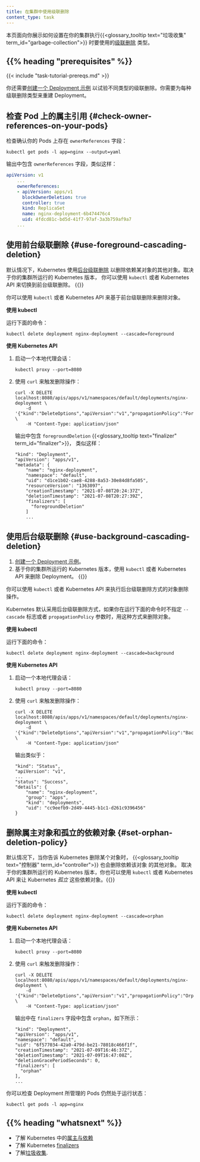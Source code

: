```yaml
---
title: 在集群中使用级联删除
content_type: task
---
```


<!--
title: Use Cascading Deletion in a Cluster
content_type: task
-->

<!--overview-->

<!--
This page shows you how to specify the type of
[cascading deletion](/docs/concepts/architecture/garbage-collection/#cascading-deletion)
to use in your cluster during {{<glossary_tooltip text="garbage collection" term_id="garbage-collection">}}.
-->
本页面向你展示如何设置在你的集群执行{{<glossary_tooltip text="垃圾收集" term_id="garbage-collection">}}
时要使用的[级联删除](/zh-cn/docs/concepts/architecture/garbage-collection/#cascading-deletion)
类型。

## {{% heading "prerequisites" %}}

{{< include "task-tutorial-prereqs.md" >}}

<!--
You also need to [create a sample Deployment](/docs/tasks/run-application/run-stateless-application-deployment/#creating-and-exploring-an-nginx-deployment) 
to experiment with the different types of cascading deletion. You will need to
recreate the Deployment for each type.
-->
你还需要[创建一个 Deployment 示例](/zh-cn/docs/tasks/run-application/run-stateless-application-deployment/#creating-and-exploring-an-nginx-deployment)
以试验不同类型的级联删除。你需要为每种级联删除类型来重建 Deployment。

<!--
## Check owner references on your pods

Check that the `ownerReferences` field is present on your pods:
-->
## 检查 Pod 上的属主引用    {#check-owner-references-on-your-pods}

检查确认你的 Pods 上存在 `ownerReferences` 字段：

```shell 
kubectl get pods -l app=nginx --output=yaml
```

<!--
The output has an `ownerReferences` field similar to this:
-->
输出中包含 `ownerReferences` 字段，类似这样：

```yaml
apiVersion: v1
    ...
    ownerReferences:
    - apiVersion: apps/v1
      blockOwnerDeletion: true
      controller: true
      kind: ReplicaSet
      name: nginx-deployment-6b474476c4
      uid: 4fdcd81c-bd5d-41f7-97af-3a3b759af9a7
    ...
```

<!--
## Use foreground cascading deletion {#use-foreground-cascading-deletion}

By default, Kubernetes uses [background cascading deletion](/docs/concepts/architecture/garbage-collection/#background-deletion)
to delete dependents of an object. You can switch to foreground cascading deletion
using either `kubectl` or the Kubernetes API, depending on the Kubernetes
version your cluster runs. {{<version-check>}}
-->
## 使用前台级联删除    {#use-foreground-cascading-deletion}

默认情况下，Kubernetes 使用[后台级联删除](/zh-cn/docs/concepts/architecture/garbage-collection/#background-deletion)
以删除依赖某对象的其他对象。取决于你的集群所运行的 Kubernetes 版本，
你可以使用 `kubectl` 或者 Kubernetes API 来切换到前台级联删除。
{{<version-check>}}


<!--
You can delete objects using foreground cascading deletion using `kubectl` or the
Kubernetes API.
-->
你可以使用 `kubectl` 或者 Kubernetes API 来基于前台级联删除来删除对象。

<!--
**Using kubectl**

Run the following command:
-->
**使用 kubectl**

运行下面的命令：

<!--TODO: verify release after which the --cascade flag is switched to a string in https://github.com/kubernetes/kubectl/commit/fd930e3995957b0093ecc4b9fd8b0525d94d3b4e-->

```shell
kubectl delete deployment nginx-deployment --cascade=foreground
```

<!--
**Using the Kubernetes API**
-->
**使用 Kubernetes API**

<!--
1. Start a local proxy session:
-->
1. 启动一个本地代理会话：

   ```shell
   kubectl proxy --port=8080
   ```

<!--
1. Use `curl` to trigger deletion:
-->
2. 使用 `curl` 来触发删除操作：

   ```shell
   curl -X DELETE localhost:8080/apis/apps/v1/namespaces/default/deployments/nginx-deployment \
       -d '{"kind":"DeleteOptions","apiVersion":"v1","propagationPolicy":"Foreground"}' \
       -H "Content-Type: application/json"
   ```

   <!--
   The output contains a `foregroundDeletion` {{<glossary_tooltip text="finalizer" term_id="finalizer">}}
   like this:
   -->
   输出中包含 `foregroundDeletion` {{<glossary_tooltip text="finalizer" term_id="finalizer">}}，
   类似这样：

   ```
   "kind": "Deployment",
   "apiVersion": "apps/v1",
   "metadata": {
       "name": "nginx-deployment",
       "namespace": "default",
       "uid": "d1ce1b02-cae8-4288-8a53-30e84d8fa505",
       "resourceVersion": "1363097",
       "creationTimestamp": "2021-07-08T20:24:37Z",
       "deletionTimestamp": "2021-07-08T20:27:39Z",
       "finalizers": [
         "foregroundDeletion"
       ]
       ...
   ```


<!--
## Use background cascading deletion {#use-background-cascading-deletion}
-->
## 使用后台级联删除 {#use-background-cascading-deletion}

<!--
1. [Create a sample Deployment](/docs/tasks/run-application/run-stateless-application-deployment/#creating-and-exploring-an-nginx-deployment).
1. Use either `kubectl` or the Kubernetes API to delete the Deployment,
   depending on the Kubernetes version your cluster runs. {{<version-check>}}
-->
1. [创建一个 Deployment 示例](/zh-cn/docs/tasks/run-application/run-stateless-application-deployment/#creating-and-exploring-an-nginx-deployment)。
1. 基于你的集群所运行的 Kubernetes 版本，使用 `kubectl` 或者 Kubernetes API 来删除 Deployment。
   {{<version-check>}}


<!--
You can delete objects using background cascading deletion using `kubectl`
or the Kubernetes API.

Kubernetes uses background cascading deletion by default, and does so
even if you run the following commands without the `--cascade` flag or the
`propagationPolicy` argument.
-->
你可以使用 `kubectl` 或者 Kubernetes API 来执行后台级联删除方式的对象删除操作。

Kubernetes 默认采用后台级联删除方式，如果你在运行下面的命令时不指定
`--cascade` 标志或者 `propagationPolicy` 参数时，用这种方式来删除对象。

<!--
**Using kubectl**

Run the following command:
-->
**使用 kubectl**

运行下面的命令：

```shell
kubectl delete deployment nginx-deployment --cascade=background
```

<!--
**Using the Kubernetes API**
-->
**使用 Kubernetes API**

<!--
1. Start a local proxy session:
-->
1. 启动一个本地代理会话：

   ```shell
   kubectl proxy --port=8080
   ```

<!--
1. Use `curl` to trigger deletion:
-->
2. 使用 `curl` 来触发删除操作：

   ```shell
   curl -X DELETE localhost:8080/apis/apps/v1/namespaces/default/deployments/nginx-deployment \
       -d '{"kind":"DeleteOptions","apiVersion":"v1","propagationPolicy":"Background"}' \
       -H "Content-Type: application/json"
   ```

   <!--
   The output is similar to this:
   -->
   输出类似于：

   ```
   "kind": "Status",
   "apiVersion": "v1",
   ...
   "status": "Success",
   "details": {
       "name": "nginx-deployment",
       "group": "apps",
       "kind": "deployments",
       "uid": "cc9eefb9-2d49-4445-b1c1-d261c9396456"
   }
   ```


<!--
## Delete owner objects and orphan dependents {#set-orphan-deletion-policy}

By default, when you tell Kubernetes to delete an object, the
{{<glossary_tooltip text="controller" term_id="controller">}} also deletes
dependent objects. You can make Kubernetes *orphan* these dependents using
`kubectl` or the Kubernetes API, depending on the Kubernetes version your
cluster runs. {{<version-check>}}
-->
## 删除属主对象和孤立的依赖对象   {#set-orphan-deletion-policy}

默认情况下，当你告诉 Kubernetes 删除某个对象时，
{{<glossary_tooltip text="控制器" term_id="controller">}} 也会删除依赖该对象
的其他对象。
取决于你的集群所运行的 Kubernetes 版本，你也可以使用 `kubectl` 或者 Kubernetes
API 来让 Kubernetes *孤立* 这些依赖对象。{{<version-check>}}


<!--
**Using kubectl**

Run the following command:
-->
**使用 kubectl**

运行下面的命令：

```shell
kubectl delete deployment nginx-deployment --cascade=orphan
```

<!--
**Using the Kubernetes API**
-->
**使用 Kubernetes API**

<!--
1. Start a local proxy session:
-->
1. 启动一个本地代理会话：

   ```shell
   kubectl proxy --port=8080
   ```

<!--
1. Use `curl` to trigger deletion:
-->
2. 使用 `curl` 来触发删除操作：

   ```shell
   curl -X DELETE localhost:8080/apis/apps/v1/namespaces/default/deployments/nginx-deployment \
       -d '{"kind":"DeleteOptions","apiVersion":"v1","propagationPolicy":"Orphan"}' \
       -H "Content-Type: application/json"
   ```

   <!--
   The output contains `orphan` in the `finalizers` field, similar to this:
   -->
   输出中在 `finalizers` 字段中包含 `orphan`，如下所示：

   ```
   "kind": "Deployment",
   "apiVersion": "apps/v1",
   "namespace": "default",
   "uid": "6f577034-42a0-479d-be21-78018c466f1f",
   "creationTimestamp": "2021-07-09T16:46:37Z",
   "deletionTimestamp": "2021-07-09T16:47:08Z",
   "deletionGracePeriodSeconds": 0,
   "finalizers": [
     "orphan"
   ],
   ...
   ```


<!--
You can check that the Pods managed by the Deployment are still running:
-->
你可以检查 Deployment 所管理的 Pods 仍然处于运行状态：

```shell
kubectl get pods -l app=nginx
```

## {{% heading "whatsnext" %}}

<!--
* Learn about [owners and dependents](/docs/concepts/overview/working-with-objects/owners-dependents/) in Kubernetes.
* Learn about Kubernetes [finalizers](/docs/concepts/overview/working-with-objects/finalizers/).
* Learn about [garbage collection](/docs/concepts/workloads/controllers/garbage-collection/).
-->
* 了解 Kubernetes 中的[属主与依赖](/zh-cn/docs/concepts/overview/working-with-objects/owners-dependents/)
* 了解 Kubernetes [finalizers](/zh-cn/docs/concepts/overview/working-with-objects/finalizers/)
* 了解[垃圾收集](/zh-cn/docs/concepts/architecture/garbage-collection/).

